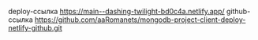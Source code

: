 deploy-ссылка https://main--dashing-twilight-bd0c4a.netlify.app/
github-ссылка https://github.com/aaRomanets/mongodb-project-client-deploy-netlify-github.git